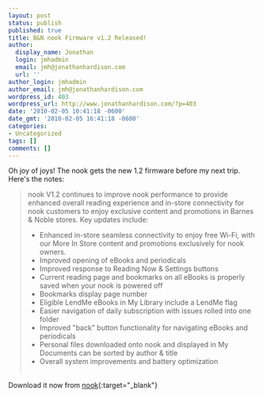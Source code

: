 ```yaml
---
layout: post
status: publish
published: true
title: B&N nook Firmware v1.2 Released!
author:
  display_name: Jonathan
  login: jmhadmin
  email: jmh@jonathanhardison.com
  url: ''
author_login: jmhadmin
author_email: jmh@jonathanhardison.com
wordpress_id: 403
wordpress_url: http://www.jonathanhardison.com/?p=403
date: '2010-02-05 10:41:18 -0600'
date_gmt: '2010-02-05 16:41:18 -0600'
categories:
- Uncategorized
tags: []
comments: []
---
```

Oh joy of joys!
The nook gets the new 1.2 firmware before my next trip.
Here's the notes:

  > nook V1.2 continues to improve nook performance to provide enhanced overall reading experience and in-store connectivity for nook customers to enjoy exclusive content and promotions in Barnes & Noble stores. Key updates include:
  >
  >  * Enhanced in-store seamless connectivity to enjoy free Wi-Fi, with our More In Store content and promotions exclusively for nook owners.</li>
  >  * Improved opening of eBooks and periodicals</li>
  >  * Improved response to Reading Now & Settings buttons</li>
  >  * Current reading page and bookmarks on all eBooks is properly saved when your nook is powered off</li>
  >  * Bookmarks display page number</li>
  >  * Eligible LendMe eBooks in My Library include a LendMe flag</li>
  >  * Easier navigation of daily subscription with issues rolled into one folder</li>
  >  * Improved "back" button functionality for navigating eBooks and periodicals</li>
  >  * Personal files downloaded onto nook and displayed in My Documents can be sorted by author & title</li>
  >  * Overall system improvements and battery optimization</li><br />


Download it now from [nook](http://www.nook.com/support){:target="_blank"}
